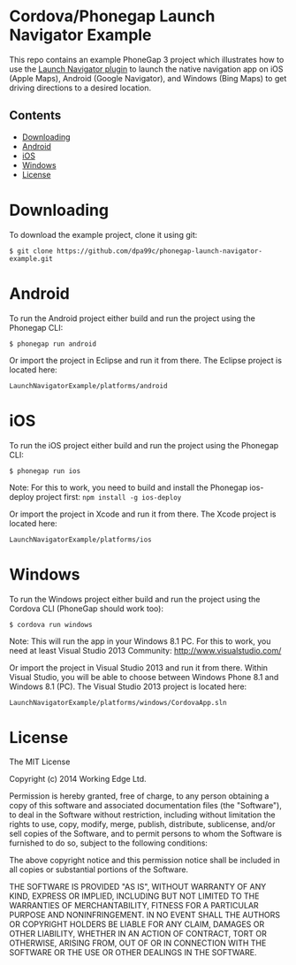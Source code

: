 Cordova/Phonegap Launch Navigator Example
=================================

This repo contains an example PhoneGap 3 project which illustrates how to use the [Launch Navigator plugin](https://github.com/dpa99c/phonegap-launch-navigator) to launch the native navigation app on iOS (Apple Maps), Android (Google Navigator), and Windows (Bing Maps) to get driving directions to a desired location.


## Contents
* [Downloading](#downloading)
* [Android](#android)
* [iOS](#ios)
* [Windows](#windows)
* [License](#license)
 
# Downloading

To download the example project, clone it using git:
```
$ git clone https://github.com/dpa99c/phonegap-launch-navigator-example.git

```

# Android

To run the Android project either build and run the project using the Phonegap CLI:
```
$ phonegap run android

```

Or import the project in Eclipse and run it from there. The Eclipse project is located here:
```
LaunchNavigatorExample/platforms/android

```

# iOS

To run the iOS project either build and run the project using the Phonegap CLI:
```
$ phonegap run ios

```
Note: For this to work, you need to build and install the Phonegap ios-deploy project first: `npm install -g ios-deploy`

Or import the project in Xcode and run it from there. The Xcode project is located here:
```
LaunchNavigatorExample/platforms/ios

```



# Windows

To run the Windows project either build and run the project using the Cordova CLI (PhoneGap should work too):
```
$ cordova run windows

```
Note: This will run the app in your Windows 8.1 PC. For this to work, you need at least Visual Studio 2013 Community:  http://www.visualstudio.com/

Or import the project in Visual Studio 2013 and run it from there. Within Visual Studio, you will be able to choose between Windows Phone 8.1 and Windows 8.1 (PC). The Visual Studio 2013 project is located here:
```
LaunchNavigatorExample/platforms/windows/CordovaApp.sln

```


License
================

The MIT License

Copyright (c) 2014 Working Edge Ltd.

Permission is hereby granted, free of charge, to any person obtaining a copy
of this software and associated documentation files (the "Software"), to deal
in the Software without restriction, including without limitation the rights
to use, copy, modify, merge, publish, distribute, sublicense, and/or sell
copies of the Software, and to permit persons to whom the Software is
furnished to do so, subject to the following conditions:

The above copyright notice and this permission notice shall be included in
all copies or substantial portions of the Software.

THE SOFTWARE IS PROVIDED "AS IS", WITHOUT WARRANTY OF ANY KIND, EXPRESS OR
IMPLIED, INCLUDING BUT NOT LIMITED TO THE WARRANTIES OF MERCHANTABILITY,
FITNESS FOR A PARTICULAR PURPOSE AND NONINFRINGEMENT. IN NO EVENT SHALL THE
AUTHORS OR COPYRIGHT HOLDERS BE LIABLE FOR ANY CLAIM, DAMAGES OR OTHER
LIABILITY, WHETHER IN AN ACTION OF CONTRACT, TORT OR OTHERWISE, ARISING FROM,
OUT OF OR IN CONNECTION WITH THE SOFTWARE OR THE USE OR OTHER DEALINGS IN
THE SOFTWARE.